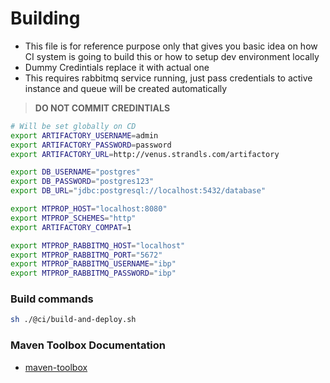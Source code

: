 # Building

- This file is for reference purpose only that gives you basic idea on how CI system is going to build this or how to setup dev environment locally
- Dummy Credintials replace it with actual one
- This requires rabbitmq service running, just pass credentials to active instance and queue will be created automatically

> **DO NOT COMMIT CREDINTIALS**

```sh
# Will be set globally on CD
export ARTIFACTORY_USERNAME=admin
export ARTIFACTORY_PASSWORD=password
export ARTIFACTORY_URL=http://venus.strandls.com/artifactory

export DB_USERNAME="postgres"
export DB_PASSWORD="postgres123"
export DB_URL="jdbc:postgresql://localhost:5432/database"

export MTPROP_HOST="localhost:8080"
export MTPROP_SCHEMES="http"
export ARTIFACTORY_COMPAT=1

export MTPROP_RABBITMQ_HOST="localhost"
export MTPROP_RABBITMQ_PORT="5672"
export MTPROP_RABBITMQ_USERNAME="ibp"
export MTPROP_RABBITMQ_PASSWORD="ibp"
```

### Build commands

```sh
sh ./@ci/build-and-deploy.sh
```

### Maven Toolbox Documentation

- [maven-toolbox](https://github.com/harshzalavadiya/maven-toolbox/blob/master/README.md)
